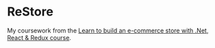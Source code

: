 # ReStore
My coursework from the [Learn to build an e-commerce store with .Net, React & Redux course](https://www.udemy.com/course/learn-to-build-an-e-commerce-store-with-dotnet-react-redux/).

